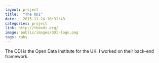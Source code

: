 ```yaml
---
layout: project
title:  "The ODI"
date:   2015-11-24 10:31:43
categories: project
link: http://theodi.org/
image: public/images/ODI-logo.png
tags: ruby
---
```


The ODI is the Open Data Institute for the UK. I worked on their back-end framework.

